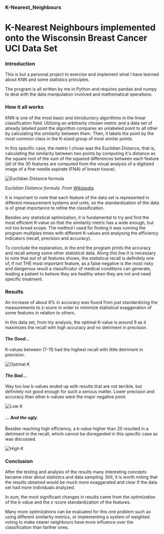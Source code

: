 ### K-Nearest_Neighbours
# K-Nearest Neighbours implemented onto the Wisconsin Breast Cancer UCI Data Set

### Introduction
This is but a personal project to exercise and implement what I have learned about KNN and some statistics principles.

The program is all written by me in Python and requires pandas and numpy to deal with the data manipulation involved and mathematical operations.

### How it all works

KNN is one of the most basic and introductory algorithms in the linear classification field. Utilizing an arbitrarily chosen metric and a data set of already labeled point the algorithm compares an unlabeled point to all other by calculating the similarity between them. Then, it labels the point by the most common class in the K-sized group of most similar points.

In this specific case, the metric I chose was the Euclidian Distance, that is, calculating the similarity between two points by computing it's distance as the square root of the sum of the squared differences between each feature (all of the 30 features are computed from the visual analysis of a digitized image of a fine needle aspirate (FNA) of breast tissue).

![Euclidian Distance formula](https://wikimedia.org/api/rest_v1/media/math/render/svg/795b967db2917cdde7c2da2d1ee327eb673276c0)

*Euclidian Distance formula. _From [Wikipedia](https://en.wikipedia.org/wiki/Euclidean_distance)_.*

It is important to note that each feature of the data set is represented in different measurement systems and units, so the standardization of the data is of great importance to refine the classification.

Besides any statistical optimization, it is fundamental to try and find the most efficient K-value so that the similarity metric has a wide enough, but not too broad scope. The method I used for finding it was running the program multiples times with different K-values and analysing the efficiency indicators (recall, precision and accuracy).

To conclude the explanation, in the end the program prints the accuracy and recall among some other statistical data. Along this line it is necessary to note that out of all features shown, the statistical recall is definitely one of, if not THE most important feature, as a false negative is the most risky and dangerous result a classificator of medical conditions can generate, leading a patient to believe they are healthy when they are not and need specific treatment.


### Results
An increase of about 8% in accuracy was found from just standardizing the measurements to z-score in order to minimize statistical exaggeration of some features in relation to others.

In this data set, from my analysis, the optimal K-value is around 9 as it maximizes the recall with high accuracy and no detriment in precision.

#### *The Good...*

K-values between (7-11) had the highest recall with little detriment in precision.

![Optimal K](https://i.imgur.com/e2P3TJk.png)

#### *The Bad...*

Way too low k-values ended up with results that are not terrible, but definitely not good enough for such a serious matter. Lower precision and accuracy than other k-values were the major negative point.

![Low K](https://i.imgur.com/ZlG0pGb.png)


#### *... And the ugly.*

Besides reaching high efficiency, a k-value higher than 20 resulted in a detriment in the recall, which cannot be disregarded in this specific case as was discussed.

![High K](https://i.imgur.com/Ykb995I.png)


### Conclusion
After the testing and analysis of the results many interesting concepts became clear about statistics and data sampling. Still, it is worth noting that the results obtained would be much more exaggerated and clear if the data set had more individuals analyzed.

In sum, the most significant changes in results came from the optimization of the k-value and the z-score standardization of the features.

Many more optimizations can be evaluated for this one problem such as using different similarity metrics, or implementing a system of weighted voting to make nearer neighbours have more influence over the classification than farther ones.

